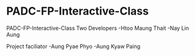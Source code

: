 # PADC-FP-Interactive-Class
PADC-FP-Interactive-Class
Two Developers
-Htoo Maung Thait
-Nay Lin Aung

Project faciliator
-Aung Pyae Phyo
-Aung Kyaw Paing
